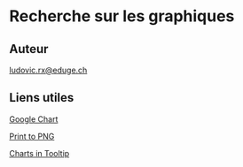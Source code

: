 # Recherche sur les graphiques

## Auteur
ludovic.rx@eduge.ch

## Liens utiles

[Google Chart](https://developers.google.com/chart "Documentation Google Chart")

[Print to PNG](https://developers.google.com/chart/interactive/docs/printing "Imprimer en png le graphique")

[Charts in Tooltip](https://developers.google.com/chart/interactive/docs/customizing_tooltip_content#placing-charts-in-tooltips "Graphiques dans les infobulles")